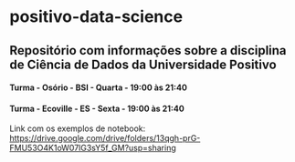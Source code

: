 # positivo-data-science

## Repositório com informações sobre a disciplina de Ciência de Dados da Universidade Positivo

#### Turma - Osório - BSI - Quarta - 19:00 às 21:40

#### Turma - Ecoville - ES - Sexta - 19:00 às 21:40

Link com os exemplos de notebook:
https://drive.google.com/drive/folders/13qgh-prG-FMU53O4K1oW07lG3sY5f_GM?usp=sharing
